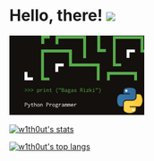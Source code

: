 # Hello, there! <img src="https://raw.githubusercontent.com/MartinHeinz/MartinHeinz/master/wave.gif" width="30px">

<img src="https://github.com/w1th0ut/w1th0ut/blob/main/w1th0ut-banner.jpeg">

[![w1th0ut's stats](https://github-readme-stats.vercel.app/api?username=w1th0ut&show_icons=true&theme=cobalt)](https://github.com/w1th0ut/)

[![w1th0ut's top langs](https://github-readme-stats.vercel.app/api/top-langs/?username=w1th0ut&layout=compact)](https://www.python.org/)

